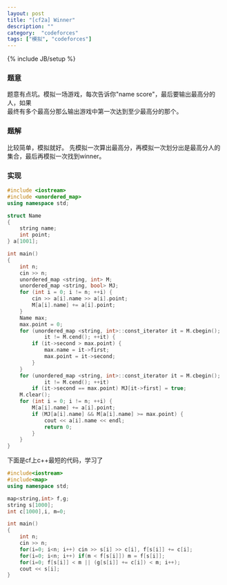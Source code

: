 ```yaml
---
layout: post
title: "[cf2a] Winner"
description: ""
category:  "codeforces"
tags: ["模拟", "codeforces"]
---
```

{% include JB/setup %}

### 题意
题意有点坑。模拟一场游戏，每次告诉你"name score"，最后要输出最高分的人，如果  
最终有多个最高分那么输出游戏中第一次达到至少最高分的那个。

### 题解
比较简单，模拟就好。
先模拟一次算出最高分，再模拟一次划分出是最高分人的集合，最后再模拟一次找到winner。

### 实现

```cpp
#include <iostream>
#include <unordered_map>
using namespace std;

struct Name
{
	string name;
	int point;
} a[1001];

int main()
{
	int n;
	cin >> n;
	unordered_map <string, int> M;
	unordered_map <string, bool> MJ;
	for (int i = 0; i != n; ++i) {
		cin >> a[i].name >> a[i].point;
		M[a[i].name] += a[i].point;
	}
	Name max;
	max.point = 0;
	for (unordered_map <string, int>::const_iterator it = M.cbegin();
			it != M.cend(); ++it) {
		if (it->second > max.point) {
			max.name = it->first;
			max.point = it->second;
		}
	}
	for (unordered_map <string, int>::const_iterator it = M.cbegin();
			it != M.cend(); ++it)
		if (it->second == max.point) MJ[it->first] = true;
	M.clear();
	for (int i = 0; i != n; ++i) {
		M[a[i].name] += a[i].point;
		if (MJ[a[i].name] && M[a[i].name] >= max.point) {
			cout << a[i].name << endl;
			return 0;
		}
	}
}

```

下面是cf上c++最短的代码，学习了

```cpp
#include<iostream>
#include<map>
using namespace std;

map<string,int> f,g;
string s[1000];
int c[1000],i, m=0;

int main()
{
	int n;
	cin >> n;
	for(i=0; i<n; i++) cin >> s[i] >> c[i], f[s[i]] += c[i];
	for(i=0; i<n; i++) if(m < f[s[i]]) m = f[s[i]];
	for(i=0; f[s[i]] < m || (g[s[i]] += c[i]) < m; i++);
	cout << s[i];
}

```

